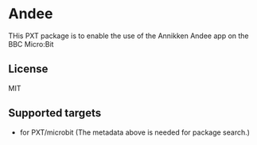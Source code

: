 # Andee

THis PXT package is to enable the use of the Annikken Andee app on the BBC Micro:Bit

## License

MIT

## Supported targets

* for PXT/microbit
(The metadata above is needed for package search.)

